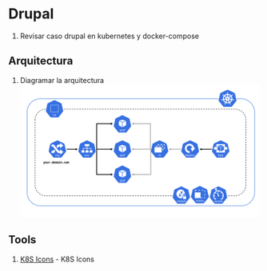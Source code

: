 # Drupal
1. Revisar caso drupal en kubernetes y docker-compose

## Arquitectura
1. Diagramar la arquitectura
![title](k8s-exposed-pod.png)

## Tools
1. [K8S Icons](https://github.com/kubernetes/community/tree/master/icons) - K8S Icons


